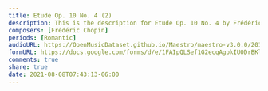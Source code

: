 ```yaml
---
title: Etude Op. 10 No. 4 (2)
description: This is the description for Etude Op. 10 No. 4 by Frédéric Chopin
composers: [Frédéric Chopin]
periods: [Romantic]
audioURL: https://OpenMusicDataset.github.io/Maestro/maestro-v3.0.0/2013/ORIG-MIDI_01_7_7_13_Group__MID--AUDIO_14_R1_2013_wav--3.midi
formURL: https://docs.google.com/forms/d/e/1FAIpQLSef1G2ecqAgpkIU0DrBKlGSRW7B7XBVL_l638G-dlppnDMphw/viewform
comments: true
share: true
date: 2021-08-08T07:43:13-06:00
---
```

